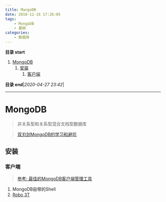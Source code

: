 ```yaml
---
title: MangoDB
date: 2018-12-16 17:26:05
tags: 
    - MongoDB
    - 基础
categories: 
    - 数据库
---
```


**目录 start**

1. [MongoDB](#mongodb)
    1. [安装](#安装)
        1. [客户端](#客户端)

**目录 end**|_2020-04-27 23:42_|
****************************************
# MongoDB
> 非关系型和关系型混合文档型数据库

> [双刃剑MongoDB的学习和避坑](https://segmentfault.com/a/1190000013589617)


## 安装

### 客户端
> [参考: 最佳的MongoDB客户端管理工具](https://blog.csdn.net/chszs/article/details/51348248)  

1. MongoDB自带的Shell
1. [Robo 3T](https://robomongo.org/)
